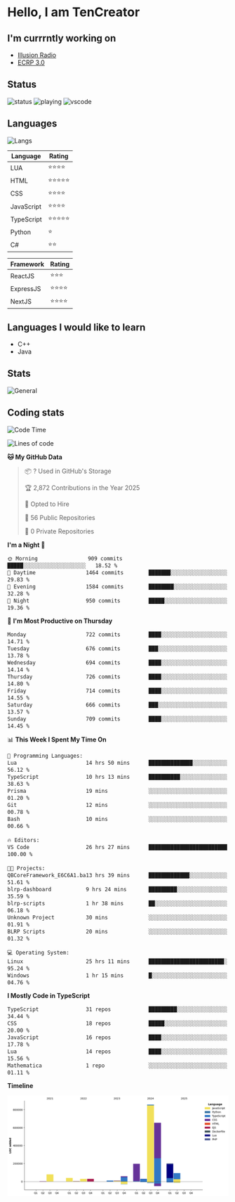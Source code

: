 # Hello, I am TenCreator

## I'm currrntly working on
- [Illusion Radio](https://illusionradio.co.uk/)
- [ECRP 3.0](http://github.com/Emerald-Coast-Roleplay/)

## Status
![status](https://api.statusbadges.me/badge/status/518334475038359555?simple=true&style=for-the-badge)
![playing](https://api.statusbadges.me/badge/playing/518334475038359555?style=for-the-badge)
![vscode](https://api.statusbadges.me/badge/vscode/518334475038359555?style=for-the-badge)

## Languages
![Langs](https://github-readme-stats.vercel.app/api/top-langs/?username=tencreator&layout=compact&theme=radical)


|Language|Rating|
|--------|------|
|LUA|⭐️⭐️⭐️⭐️|
|HTML|⭐️⭐️⭐️⭐️⭐️|
|CSS|⭐️⭐️⭐️⭐️|
|JavaScript|⭐️⭐️⭐️⭐️|
|TypeScript|⭐️⭐️⭐️⭐️⭐️|
|Python|⭐️|
|C#|⭐️⭐️ |

|Framework|Rating|
|--------|------|
|ReactJS|⭐️⭐️⭐|
|ExpressJS|⭐️⭐️⭐️⭐️|
|NextJS|⭐️⭐️⭐⭐️|

## Languages I would like to learn
- C++
- Java

## Stats
![General](https://github-readme-stats.vercel.app/api?username=tencreator&show_icons=true&theme=radical)

## Coding stats

<!--START_SECTION:waka-->
![Code Time](http://img.shields.io/badge/Code%20Time-578%20hrs%2020%20mins-blue)

![Lines of code](https://img.shields.io/badge/From%20Hello%20World%20I%27ve%20Written-2.3%20million%20lines%20of%20code-blue)

**🐱 My GitHub Data** 

> 📦 ? Used in GitHub's Storage 
 > 
> 🏆 2,872 Contributions in the Year 2025
 > 
> 💼 Opted to Hire
 > 
> 📜 56 Public Repositories 
 > 
> 🔑 0 Private Repositories 
 > 
**I'm a Night 🦉** 

```text
🌞 Morning                909 commits         █████░░░░░░░░░░░░░░░░░░░░   18.52 % 
🌆 Daytime                1464 commits        ███████░░░░░░░░░░░░░░░░░░   29.83 % 
🌃 Evening                1584 commits        ████████░░░░░░░░░░░░░░░░░   32.28 % 
🌙 Night                  950 commits         █████░░░░░░░░░░░░░░░░░░░░   19.36 % 
```
📅 **I'm Most Productive on Thursday** 

```text
Monday                   722 commits         ████░░░░░░░░░░░░░░░░░░░░░   14.71 % 
Tuesday                  676 commits         ███░░░░░░░░░░░░░░░░░░░░░░   13.78 % 
Wednesday                694 commits         ████░░░░░░░░░░░░░░░░░░░░░   14.14 % 
Thursday                 726 commits         ████░░░░░░░░░░░░░░░░░░░░░   14.80 % 
Friday                   714 commits         ████░░░░░░░░░░░░░░░░░░░░░   14.55 % 
Saturday                 666 commits         ███░░░░░░░░░░░░░░░░░░░░░░   13.57 % 
Sunday                   709 commits         ████░░░░░░░░░░░░░░░░░░░░░   14.45 % 
```


📊 **This Week I Spent My Time On** 

```text
💬 Programming Languages: 
Lua                      14 hrs 50 mins      ██████████████░░░░░░░░░░░   56.12 % 
TypeScript               10 hrs 13 mins      ██████████░░░░░░░░░░░░░░░   38.63 % 
Prisma                   19 mins             ░░░░░░░░░░░░░░░░░░░░░░░░░   01.20 % 
Git                      12 mins             ░░░░░░░░░░░░░░░░░░░░░░░░░   00.78 % 
Bash                     10 mins             ░░░░░░░░░░░░░░░░░░░░░░░░░   00.66 % 

🔥 Editors: 
VS Code                  26 hrs 27 mins      █████████████████████████   100.00 % 

🐱‍💻 Projects: 
QBCoreFramework_E6C6A1.ba13 hrs 39 mins      █████████████░░░░░░░░░░░░   51.61 % 
blrp-dashboard           9 hrs 24 mins       █████████░░░░░░░░░░░░░░░░   35.59 % 
blrp-scripts             1 hr 38 mins        ██░░░░░░░░░░░░░░░░░░░░░░░   06.18 % 
Unknown Project          30 mins             ░░░░░░░░░░░░░░░░░░░░░░░░░   01.91 % 
BLRP Scripts             20 mins             ░░░░░░░░░░░░░░░░░░░░░░░░░   01.32 % 

💻 Operating System: 
Linux                    25 hrs 11 mins      ████████████████████████░   95.24 % 
Windows                  1 hr 15 mins        █░░░░░░░░░░░░░░░░░░░░░░░░   04.76 % 
```

**I Mostly Code in TypeScript** 

```text
TypeScript               31 repos            █████████░░░░░░░░░░░░░░░░   34.44 % 
CSS                      18 repos            █████░░░░░░░░░░░░░░░░░░░░   20.00 % 
JavaScript               16 repos            ████░░░░░░░░░░░░░░░░░░░░░   17.78 % 
Lua                      14 repos            ████░░░░░░░░░░░░░░░░░░░░░   15.56 % 
Mathematica              1 repo              ░░░░░░░░░░░░░░░░░░░░░░░░░   01.11 % 
```



**Timeline**

![Lines of Code chart](https://raw.githubusercontent.com/tencreator/tencreator/main/assets/bar_graph.png)


<!--END_SECTION:waka-->
